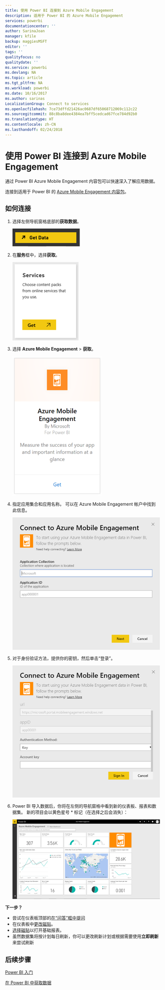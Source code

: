```yaml
---
title: 使用 Power BI 连接到 Azure Mobile Engagement
description: 适用于 Power BI 的 Azure Mobile Engagement
services: powerbi
documentationcenter: ''
author: SarinaJoan
manager: kfile
backup: maggiesMSFT
editor: ''
tags: ''
qualityfocus: no
qualitydate: ''
ms.service: powerbi
ms.devlang: NA
ms.topic: article
ms.tgt_pltfrm: NA
ms.workload: powerbi
ms.date: 10/16/2017
ms.author: sarinas
LocalizationGroup: Connect to services
ms.openlocfilehash: 7ce73dffd21426ac0687df65068712069c112c22
ms.sourcegitcommit: 88c8ba8dee4384ea7bff5cedcad67fce784d92b0
ms.translationtype: HT
ms.contentlocale: zh-CN
ms.lasthandoff: 02/24/2018
---
```

# <a name="connect-to-azure-mobile-engagement-with-power-bi"></a>使用 Power BI 连接到 Azure Mobile Engagement
通过 Power BI Azure Mobile Engagement 内容包可以快速深入了解应用数据。

连接到适用于 Power BI 的 [Azure Mobile Engagement 内容包](https://app.powerbi.com/groups/me/getdata/services/azme)。

## <a name="how-to-connect"></a>如何连接
1. 选择左侧导航窗格底部的**获取数据**。
   
    ![](media/service-connect-to-azure-mobile/getdata.png)
2. 在**服务**框中，选择**获取**。
   
    ![](media/service-connect-to-azure-mobile/services.png)
3. 选择 **Azure Mobile Engagement** \> **获取**。
   
    ![](media/service-connect-to-azure-mobile/azme.png) 
4. 指定应用集合和应用名称。 可以在 Azure Mobile Engagement 帐户中找到此信息。
   
    ![](media/service-connect-to-azure-mobile/parameters.png) 
5. 对于身份验证方法，提供你的密钥，然后单击“登录”。
   
    ![](media/service-connect-to-azure-mobile/creds.png)
6. Power BI 导入数据后，你将在左侧的导航窗格中看到新的仪表板、报表和数据集。 新的项目会以黄色星号 \* 标记（在选择之后会消失）：
   
    ![](media/service-connect-to-azure-mobile/dashboard.png)

 **下一步？**

* 尝试在仪表板顶部的[在“问答”框中提问](power-bi-q-and-a.md)
* 在仪表板中[更改磁贴](service-dashboard-edit-tile.md)。
* [选择磁贴](service-dashboard-tiles.md)以打开基础报表。
* 虽然数据集将按计划每日刷新，你可以更改刷新计划或根据需要使用**立即刷新**来尝试刷新

## <a name="next-steps"></a>后续步骤
[Power BI 入门](service-get-started.md)

[在 Power BI 中获取数据](service-get-data.md)

